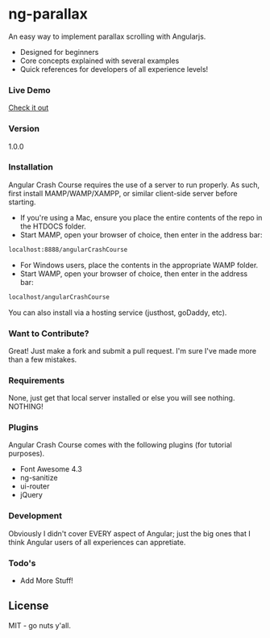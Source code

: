 # ng-parallax

An easy way to implement parallax scrolling with Angularjs.  
  - Designed for beginners
  - Core concepts explained with several examples
  - Quick references for developers of all experience levels!  


### Live Demo 
[Check it out](http://allenroyston.herokuapp.com/access/demo1/index.html "Title")


### Version
1.0.0

### Installation

Angular Crash Course requires the use of a server to run properly.  As such, first install MAMP/WAMP/XAMPP, or similar client-side server before starting. 

* If you're using a Mac, ensure you place the entire contents of the repo in the HTDOCS folder.  
* Start MAMP, open your browser of choice, then enter in the address bar:

```sh
localhost:8888/angularCrashCourse
```


* For Windows users, place the contents in the appropriate WAMP folder.
* Start WAMP, open your browser of choice, then enter in the address bar:

```sh
localhost/angularCrashCourse
```

You can also install via a hosting service (justhost, goDaddy, etc).  

### Want to Contribute?

Great!  Just make a fork and submit a pull request.  I'm sure I've made more than a few mistakes.  

### Requirements

None, just get that local server installed or else you will see nothing. NOTHING!


### Plugins

Angular Crash Course comes with the following plugins (for tutorial purposes).  

* Font Awesome 4.3
* ng-sanitize
* ui-router
* jQuery


### Development

Obviously I didn't cover EVERY aspect of Angular; just the big ones that I think Angular users of all experiences can appretiate.  


### Todo's

 - Add More Stuff!


License
----

MIT - go nuts y'all.
